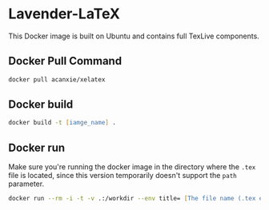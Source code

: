 # Lavender-LaTeX

This Docker image is built on Ubuntu and contains full TexLive components.

## Docker Pull Command

```zsh
docker pull acanxie/xelatex
```

## Docker build

```zsh
docker build -t [iamge_name] .
```

## Docker run

Make sure you're running the docker image in the directory where the `.tex` file is located, since this version temporarily doesn't support the `path` parameter.

```zsh
docker run --rm -i -t -v .:/workdir --env title= [The file name (.tex excluded)] [container name]
```